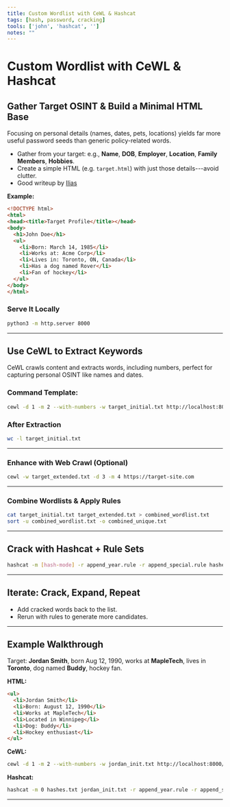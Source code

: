 ```yaml
---
title: Custom Wordlist with CeWL & Hashcat
tags: [hash, password, cracking]
tools: ['john', 'hashcat', '']
notes: ""
---
```


# Custom Wordlist with CeWL & Hashcat

## Gather Target OSINT & Build a Minimal HTML Base

Focusing on personal details (names, dates, pets, locations) yields far
more useful password seeds than generic policy-related words.

-   Gather from your target: e.g., **Name**, **DOB**, **Employer**,
    **Location**, **Family Members**, **Hobbies**.
-   Create a simple HTML (e.g. `target.html`) with just those
    details---avoid clutter.
-   Good writeup by [Ilias](https://infosecwriteups.com/htb-password-cracking-wordlist-osint-6a5e01b60638)

**Example:**

``` html
<!DOCTYPE html>
<html>
<head><title>Target Profile</title></head>
<body>
  <h1>John Doe</h1>
  <ul>
    <li>Born: March 14, 1985</li>
    <li>Works at: Acme Corp</li>
    <li>Lives in: Toronto, ON, Canada</li>
    <li>Has a dog named Rover</li>
    <li>Fan of hockey</li>
  </ul>
</body>
</html>
```

### Serve It Locally

``` bash
python3 -m http.server 8000
```

------------------------------------------------------------------------

## Use CeWL to Extract Keywords

CeWL crawls content and extracts words, including numbers, perfect for capturing personal OSINT like names and dates.

### Command Template:

``` bash
cewl -d 1 -m 2 --with-numbers -w target_initial.txt http://localhost:8000/target.html
```

### After Extraction

``` bash
wc -l target_initial.txt
```

------------------------------------------------------------------------

### Enhance with Web Crawl (Optional)

``` bash
cewl -w target_extended.txt -d 3 -m 4 https://target-site.com
```

------------------------------------------------------------------------

### Combine Wordlists & Apply Rules

``` bash
cat target_initial.txt target_extended.txt > combined_wordlist.txt
sort -u combined_wordlist.txt -o combined_unique.txt
```

------------------------------------------------------------------------

## Crack with Hashcat + Rule Sets

``` bash
hashcat -m [hash-mode] -r append_year.rule -r append_special.rule hashes.txt combined_unique.txt
```

------------------------------------------------------------------------

## Iterate: Crack, Expand, Repeat

-   Add cracked words back to the list.
-   Rerun with rules to generate more candidates.

------------------------------------------------------------------------

## Example Walkthrough

Target: **Jordan Smith**, born Aug 12, 1990, works at **MapleTech**, lives in **Toronto**, dog named **Buddy**, hockey fan.

**HTML:**

``` html
<ul>
  <li>Jordan Smith</li>
  <li>Born: August 12, 1990</li>
  <li>Works at MapleTech</li>
  <li>Located in Winnipeg</li>
  <li>Dog: Buddy</li>
  <li>Hockey enthusiast</li>
</ul>
```

**CeWL:**

``` bash
cewl -d 1 -m 2 --with-numbers -w jordan_init.txt http://localhost:8000/target.html
```

**Hashcat:**

``` bash
hashcat -m 0 hashes.txt jordan_init.txt -r append_year.rule -r append_special.rule
```

------------------------------------------------------------------------

